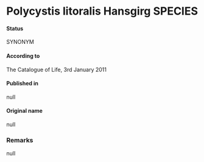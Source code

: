 Polycystis litoralis Hansgirg SPECIES
=======

#### Status
SYNONYM

#### According to
The Catalogue of Life, 3rd January 2011

#### Published in
null

#### Original name
null

### Remarks
null